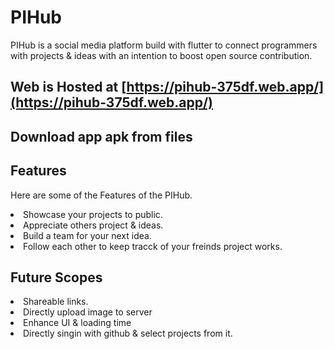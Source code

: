 # PIHub

PIHub is a social media platform build with flutter to connect programmers with projects & ideas with an intention to boost open source contribution.

## Web is Hosted at [https://pihub-375df.web.app/](https://pihub-375df.web.app/)

## Download app apk from files

## Features

Here are some of the Features of the PIHub.

<li> Showcase your projects to public.
<li> Appreciate others project & ideas.
<li> Build a team for your next idea.
<li> Follow each other to keep tracck of your freinds project works.

## Future Scopes

<li> Shareable links.
<li> Directly upload image to server
<li> Enhance UI & loading time
<li> Directly singin with github & select projects from it.
